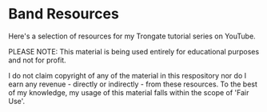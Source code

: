# Band Resources
Here's a selection of resources for my Trongate tutorial series on YouTube.

PLEASE NOTE: This material is being used entirely for educational purposes and not for profit.

I do not claim copyright of any of the material in this respository nor do I earn any revenue - directly or indirectly - from these resources.  To the best of my knowledge, my usage of this material falls within the scope of 'Fair Use'.
